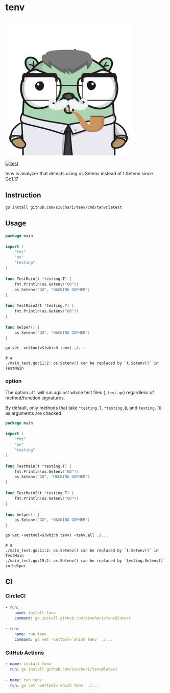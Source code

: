# tenv

<img title="Gopher" alt="tenv Gopher" src="./tenv.png" width="400">


[![test](https://github.com/sivchari/tenv/actions/workflows/test.yaml/badge.svg?branch=main)](https://github.com/sivchari/tenv/actions/workflows/test.yaml)

tenv is analyzer that detects using os.Setenv instead of t.Setenv since Go1.17

## Instruction

```sh
go install github.com/sivchari/tenv/cmd/tenv@latest
```

## Usage

```go
package main

import (
	"fmt"
	"os"
	"testing"
)

func TestMain(t *testing.T) {
	fmt.Println(os.Getenv("GO"))
	os.Setenv("GO", "HACKING GOPHER")
}

func TestMain2(t *testing.T) {
	fmt.Println(os.Getenv("GO"))
}

func helper() {
	os.Setenv("GO", "HACKING GOPHER")
}
```

```console
go vet -vettool=$(which tenv) ./...

# a
./main_test.go:11:2: os.Setenv() can be replaced by `t.Setenv()` in TestMain
```

### option

The option `all` will run against whole test files (`_test.go`) regardless of method/function signatures.  

By default, only methods that take `*testing.T`, `*testing.B`, and `testing.TB` as arguments are checked.

```go
package main

import (
	"fmt"
	"os"
	"testing"
)

func TestMain(t *testing.T) {
	fmt.Println(os.Getenv("GO"))
	os.Setenv("GO", "HACKING GOPHER")
}

func TestMain2(t *testing.T) {
	fmt.Println(os.Getenv("GO"))
}

func helper() {
	os.Setenv("GO", "HACKING GOPHER")
}
```

```console
go vet -vettool=$(which tenv) -tenv.all ./...

# a
./main_test.go:11:2: os.Setenv() can be replaced by `t.Setenv()` in TestMain
./main_test.go:19:2: os.Setenv() can be replaced by `testing.Setenv()` in helper
```

## CI

### CircleCI

```yaml
- run:
    name: install tenv
    command: go install github.com/sivchari/tenv@latest

- run:
    name: run tenv
    command: go vet -vettool=`which tenv` ./...
```

### GitHub Actions

```yaml
- name: install tenv
  run: go install github.com/sivchari/tenv@latest

- name: run tenv
  run: go vet -vettool=`which tenv` ./...
```
